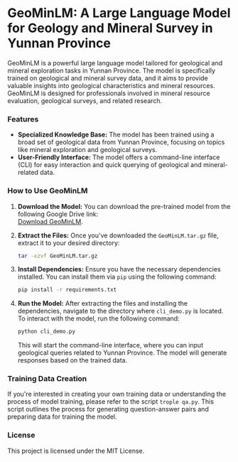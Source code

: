 # GeoMinLM: A Large Language Model for Geology and Mineral Survey in Yunnan Province

GeoMinLM is a powerful large language model tailored for geological and mineral exploration tasks in Yunnan Province. The model is specifically trained on geological and mineral survey data, and it aims to provide valuable insights into geological characteristics and mineral resources. GeoMinLM is designed for professionals involved in mineral resource evaluation, geological surveys, and related research.

### Features

- **Specialized Knowledge Base:** The model has been trained using a broad set of geological data from Yunnan Province, focusing on topics like mineral exploration and geological surveys.
- **User-Friendly Interface:** The model offers a command-line interface (CLI) for easy interaction and quick querying of geological and mineral-related data.

### How to Use GeoMinLM

1. **Download the Model:**
   You can download the pre-trained model from the following Google Drive link:  
   [Download GeoMinLM](insert-your-link-here).

2. **Extract the Files:**
   Once you've downloaded the `GeoMinLM.tar.gz` file, extract it to your desired directory:

   ```bash
   tar -xzvf GeoMinLM.tar.gz
   ```

3. **Install Dependencies:**
   Ensure you have the necessary dependencies installed. You can install them via `pip` using the following command:

   ```bash
   pip install -r requirements.txt
   ```

4. **Run the Model:**
   After extracting the files and installing the dependencies, navigate to the directory where `cli_demo.py` is located. To interact with the model, run the following command:

   ```bash
   python cli_demo.py
   ```

   This will start the command-line interface, where you can input geological queries related to Yunnan Province. The model will generate responses based on the trained data.

### Training Data Creation

If you're interested in creating your own training data or understanding the process of model training, please refer to the script `trople qa.py`. This script outlines the process for generating question-answer pairs and preparing data for training the model.

### License

This project is licensed under the MIT License.
